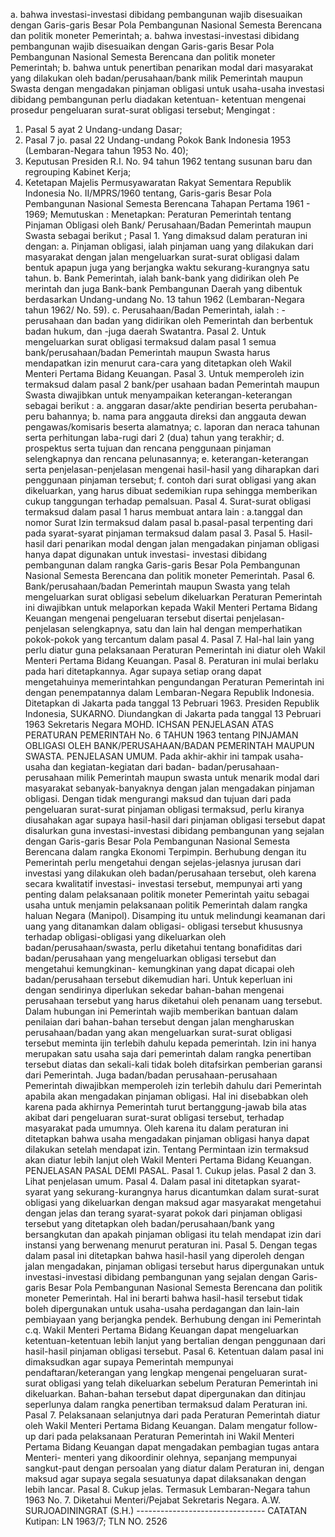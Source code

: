  a. bahwa investasi-investasi dibidang pembangunan wajib disesuaikan dengan Garis-garis Besar Pola Pembangunan Nasional Semesta Berencana dan politik moneter Pemerintah; a. bahwa investasi-investasi dibidang pembangunan wajib disesuaikan dengan Garis-garis Besar Pola Pembangunan Nasional Semesta Berencana dan politik moneter Pemerintah;
b. bahwa untuk penertiban penarikan modal dari masyarakat yang dilakukan oleh badan/perusahaan/bank milik Pemerintah maupun Swasta dengan mengadakan pinjaman obligasi untuk usaha-usaha investasi dibidang pembangunan perlu diadakan ketentuan- ketentuan mengenai prosedur pengeluaran surat-surat obligasi tersebut;
Mengingat :

1. Pasal 5 ayat 2 Undang-undang Dasar;
2. Pasal 7 jo. pasal 22 Undang-undang Pokok Bank Indonesia 1953 (Lembaran-Negara tahun 1953 No. 40);
3. Keputusan Presiden R.I. No. 94 tahun 1962 tentang susunan baru dan regrouping Kabinet Kerja;
4. Ketetapan Majelis Permusyawaratan Rakyat Sementara Republik Indonesia No. II/MPRS/1960 tentang, Garis-garis Besar Pola Pembangunan Nasional Semesta Berencana Tahapan Pertama 1961 - 1969; Memutuskan : Menetapkan: Peraturan Pemerintah tentang Pinjaman Obligasi oleh Bank/ Perusahaan/Badan Pemerintah maupun Swasta sebagai berikut ; Pasal 1. Yang dimaksud dalam peraturan ini dengan:
a. Pinjaman obligasi, ialah pinjaman uang yang dilakukan dari masyarakat dengan jalan mengeluarkan surat-surat obligasi dalam bentuk apapun juga yang berjangka waktu sekurang-kurangnya satu tahun. b. Bank Pemerintah, ialah bank-bank yang didirikan oleh Pe merintah dan juga Bank-bank Pembangunan Daerah yang dibentuk berdasarkan Undang-undang No. 13 tahun 1962 (Lembaran-Negara tahun 1962/ No. 59). c. Perusahaan/Badan Pemerintah, ialah : -perusahaan dan badan yang didirikan oleh Pemerintah dan berbentuk badan hukum, dan -juga daerah Swatantra. Pasal 2. Untuk mengeluarkan surat obligasi termaksud dalam pasal 1 semua bank/perusahaan/badan Pemerintah maupun Swasta harus mendapatkan izin menurut cara-cara yang ditetapkan oleh Wakil Menteri Pertama Bidang Keuangan. Pasal 3. Untuk memperoleh izin termaksud dalam pasal 2 bank/per usahaan badan Pemerintah maupun Swasta diwajibkan untuk menyampaikan keterangan-keterangan sebagai berikut :
a. anggaran dasar/akte pendirian beserta perubahan-peru bahannya;
b. nama para anggauta direksi dan anggauta dewan pengawas/komisaris beserta alamatnya;
c. laporan dan neraca tahunan serta perhitungan laba-rugi dari 2 (dua) tahun yang terakhir;
d. prospektus serta tujuan dan rencana penggunaan pinjaman selengkapnya dan rencana pelunasannya;
e. keterangan-keterangan serta penjelasan-penjelasan mengenai hasil-hasil yang diharapkan dari penggunaan pinjaman tersebut;
f. contoh dari surat obligasi yang akan dikeluarkan, yang harus dibuat sedemikian rupa sehingga memberikan cukup tanggungan terhadap pemalsuan. Pasal 4. Surat-surat obligasi termaksud dalam pasal 1 harus membuat antara lain :
a.tanggal dan nomor Surat Izin termaksud dalam pasal b.pasal-pasal terpenting dari pada syarat-syarat pinjaman termaksud dalam pasal 3. Pasal 5. Hasil-hasil dari penarikan modal dengan jalan mengadakan pinjaman obligasi hanya dapat digunakan untuk investasi- investasi dibidang pembangunan dalam rangka Garis-garis Besar Pola Pembangunan Nasional Semesta Berencana dan politik moneter Pemerintah. Pasal 6. Bank/perusahaan/badan Pemerintah maupun Swasta yang telah mengeluarkan surat obligasi sebelum dikeluarkan Peraturan Pemerintah ini diwajibkan untuk melaporkan kepada Wakil Menteri Pertama Bidang Keuangan mengenai pengeluaran tersebut disertai penjelasan-penjelasan selengkapnya, satu dan lain hal dengan memperhatikan pokok-pokok yang tercantum dalam pasal 4. Pasal 7. Hal-hal lain yang perlu diatur guna pelaksanaan Peraturan Pemerintah ini diatur oleh Wakil Menteri Pertama Bidang Keuangan. Pasal 8. Peraturan ini mulai berlaku pada hari ditetapkannya. Agar supaya setiap orang dapat mengetahuinya memerintahkan pengundangan Peraturan Pemerintah ini dengan penempatannya dalam Lembaran-Negara Republik Indonesia. Ditetapkan di Jakarta pada tanggal 13 Pebruari 1963. Presiden Republik Indonesia, SUKARNO. Diundangkan di Jakarta pada tanggal 13 Pebruari 1963 Sekretaris Negara MOHD. ICHSAN PENJELASAN ATAS PERATURAN PEMERINTAH No. 6 TAHUN 1963 tentang PINJAMAN OBLIGASI OLEH BANK/PERUSAHAAN/BADAN PEMERINTAH MAUPUN SWASTA. PENJELASAN UMUM. Pada akhir-akhir ini tampak usaha-usaha dan kegiatan-kegiatan dari badan- badan/perusahaan-perusahaan milik Pemerintah maupun swasta untuk menarik modal dari masyarakat sebanyak-banyaknya dengan jalan mengadakan pinjaman obligasi. Dengan tidak mengurangi maksud dan tujuan dari pada pengeluaran surat-surat pinjaman obligasi termaksud, perlu kiranya diusahakan agar supaya hasil-hasil dari pinjaman obligasi tersebut dapat disalurkan guna investasi-investasi dibidang pembangunan yang sejalan dengan Garis-garis Besar Pola Pembangunan Nasional Semesta Berencana dalam rangka Ekonomi Terpimpin. Berhubung dengan itu Pemerintah perlu mengetahui dengan sejelas-jelasnya jurusan dari investasi yang dilakukan oleh badan/perusahaan tersebut, oleh karena secara kwalitatif investasi- investasi tersebut, mempunyai arti yang penting dalam pelaksanaan politik moneter Pemerintah yaitu sebagai usaha untuk menjamin pelaksanaan politik Pemerintah dalam rangka haluan Negara (Manipol). Disamping itu untuk melindungi keamanan dari uang yang ditanamkan dalam obligasi- obligasi tersebut khususnya terhadap obligasi-obligasi yang dikeluarkan oleh badan/perusahaan/swasta, perlu diketahui tentang bonafiditas dari badan/perusahaan yang mengeluarkan obligasi tersebut dan mengetahui kemungkinan- kemungkinan yang dapat dicapai oleh badan/perusahaan tersebut dikemudian hari. Untuk keperluan ini dengan sendirinya diperlukan sekedar bahan-bahan mengenai perusahaan tersebut yang harus diketahui oleh penanam uang tersebut. Dalam hubungan ini Pemerintah wajib memberikan bantuan dalam penilaian dari bahan-bahan tersebut dengan jalan mengharuskan perusahaan/badan yang akan mengeluarkan surat-surat obligasi tersebut meminta ijin terlebih dahulu kepada pemerintah. Izin ini hanya merupakan satu usaha saja dari pemerintah dalam rangka penertiban tersebut diatas dan sekali-kali tidak boleh ditafsirkan pemberian garansi dari Pemerintah. Juga badan/badan perusahaan-perusahaan Pemerintah diwajibkan memperoleh izin terlebih dahulu dari Pemerintah apabila akan mengadakan pinjaman obligasi. Hal ini disebabkan oleh karena pada akhirnya Pemerintah turut bertanggung-jawab bila atas akibat dari pengeluaran surat-surat obligasi tersebut, terhadap masyarakat pada umumnya. Oleh karena itu dalam peraturan ini ditetapkan bahwa usaha mengadakan pinjaman obligasi hanya dapat dilakukan setelah mendapat izin. Tentang Permintaan izin termaksud akan diatur lebih lanjut oleh Wakil Menteri Pertama Bidang Keuangan. PENJELASAN PASAL DEMI PASAL. Pasal 1. Cukup jelas. Pasal 2 dan 3. Lihat penjelasan umum. Pasal 4. Dalam pasal ini ditetapkan syarat-syarat yang sekurang-kurangnya harus dicantumkan dalam surat-surat obligasi yang dikeluarkan dengan maksud agar masyarakat mengetahui dengan jelas dan terang syarat-syarat pokok dari pinjaman obligasi tersebut yang ditetapkan oleh badan/perusahaan/bank yang bersangkutan dan apakah pinjaman obligasi itu telah mendapat izin dari instansi yang berwenang menurut peraturan ini. Pasal 5. Dengan tegas dalam pasal ini ditetapkan bahwa hasil-hasil yang diperoleh dengan jalan mengadakan, pinjaman obligasi tersebut harus dipergunakan untuk investasi-investasi dibidang pembangunan yang sejalan dengan Garis-garis Besar Pola Pembangunan Nasional Semesta Berencana dan politik moneter Pemerintah. Hal ini berarti bahwa hasil-hasil tersebut tidak boleh dipergunakan untuk usaha-usaha perdagangan dan lain-lain pembiayaan yang berjangka pendek. Berhubung dengan ini Pemerintah c.q. Wakil Menteri Pertama Bidang Keuangan dapat mengeluarkan ketentuan-ketentuan lebih lanjut yang bertalian dengan penggunaan dari hasil-hasil pinjaman obligasi tersebut. Pasal 6. Ketentuan dalam pasal ini dimaksudkan agar supaya Pemerintah mempunyai pendaftaran/keterangan yang lengkap mengenai pengeluaran surat-surat obligasi yang telah dikeluarkan sebelum Peraturan Pemerintah ini dikeluarkan. Bahan-bahan tersebut dapat dipergunakan dan ditinjau seperlunya dalam rangka penertiban termaksud dalam Peraturan ini. Pasal 7. Pelaksanaan selanjutnya dari pada Peraturan Pemerintah diatur oleh Wakil Menteri Pertama Bidang Keuangan. Dalam mengatur follow-up dari pada pelaksanaan Peraturan Pemerintah ini Wakil Menteri Pertama Bidang Keuangan dapat mengadakan pembagian tugas antara Menteri- menteri yang dikoordinir olehnya, sepanjang mempunyai sangkut-paut dengan persoalan yang diatur dalam Peraturan ini, dengan maksud agar supaya segala sesuatunya dapat dilaksanakan dengan lebih lancar. Pasal 8. Cukup jelas. Termasuk Lembaran-Negara tahun 1963 No. 7. Diketahui Menteri/Pejabat Sekretaris Negara. A.W. SURJOADININGRAT (S.H.) -------------------------------- CATATAN Kutipan: LN 1963/7; TLN NO. 2526